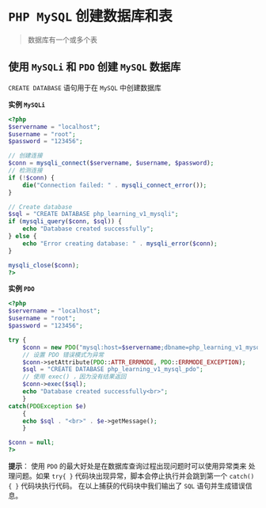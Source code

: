 # `PHP MySQL` 创建数据库和表
> 数据库有一个或多个表

## 使用 `MySQLi` 和 `PDO` 创建 `MySQL` 数据库
`CREATE DATABASE` 语句用于在 `MySQL` 中创建数据库

**实例 `MySQLi`**
```php
<?php
$servername = "localhost";
$username = "root";
$password = "123456";

// 创建连接
$conn = mysqli_connect($servername, $username, $password);
// 检测连接
if (!$conn) {
    die("Connection failed: " . mysqli_connect_error());
}

// Create database
$sql = "CREATE DATABASE php_learning_v1_mysqli";
if (mysqli_query($conn, $sql)) {
    echo "Database created successfully";
} else {
    echo "Error creating database: " . mysqli_error($conn);
}

mysqli_close($conn);
?>
```
**实例 `PDO`** 
```php
<?php
$servername = "localhost";
$username = "root";
$password = "123456";

try {
    $conn = new PDO("mysql:host=$servername;dbname=php_learning_v1_mysql_pdo", $username, $password);
    // 设置 PDO 错误模式为异常
    $conn->setAttribute(PDO::ATTR_ERRMODE, PDO::ERRMODE_EXCEPTION);
    $sql = "CREATE DATABASE php_learning_v1_mysql_pdo";
    // 使用 exec() ，因为没有结果返回
    $conn->exec($sql);
    echo "Database created successfully<br>";
    }
catch(PDOException $e)
    {
    echo $sql . "<br>" . $e->getMessage();
    }

$conn = null;
?>
```
**提示**： 
使用 `PDO` 的最大好处是在数据库查询过程出现问题时可以使用异常类来 处理问题。如果 `try{ }` 代码块出现异常，脚本会停止执行并会跳到第一个 `catch(){ }` 代码块执行代码。 在以上捕获的代码块中我们输出了 `SQL` 语句并生成错误信息。
